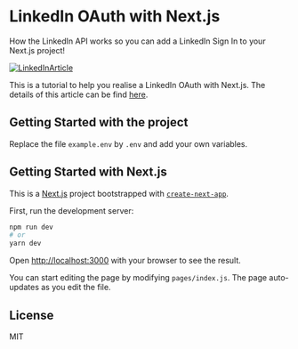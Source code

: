# LinkedIn OAuth with Next.js

How the LinkedIn API works so you can add a LinkedIn Sign In to your Next.js project!

[![LinkedInArticle](https://miro.medium.com/max/1400/1*Cm2s5fBnU_BqOFDlNMuagQ.jpeg)](https://medium.com/javascript-in-plain-english/how-to-implement-linkedin-sign-in-with-next-js-3f00e7dee310)

This is a tutorial to help you realise a LinkedIn OAuth with Next.js. The details of this article can be find [here](https://medium.com/javascript-in-plain-english/how-to-implement-linkedin-sign-in-with-next-js-3f00e7dee310).

## Getting Started with the project

Replace the file `example.env` by `.env` and add your own variables.

## Getting Started with Next.js

This is a [Next.js](https://nextjs.org/) project bootstrapped with [`create-next-app`](https://github.com/vercel/next.js/tree/canary/packages/create-next-app).

First, run the development server:

```bash
npm run dev
# or
yarn dev
```

Open [http://localhost:3000](http://localhost:3000) with your browser to see the result.

You can start editing the page by modifying `pages/index.js`. The page auto-updates as you edit the file.

## License

MIT
